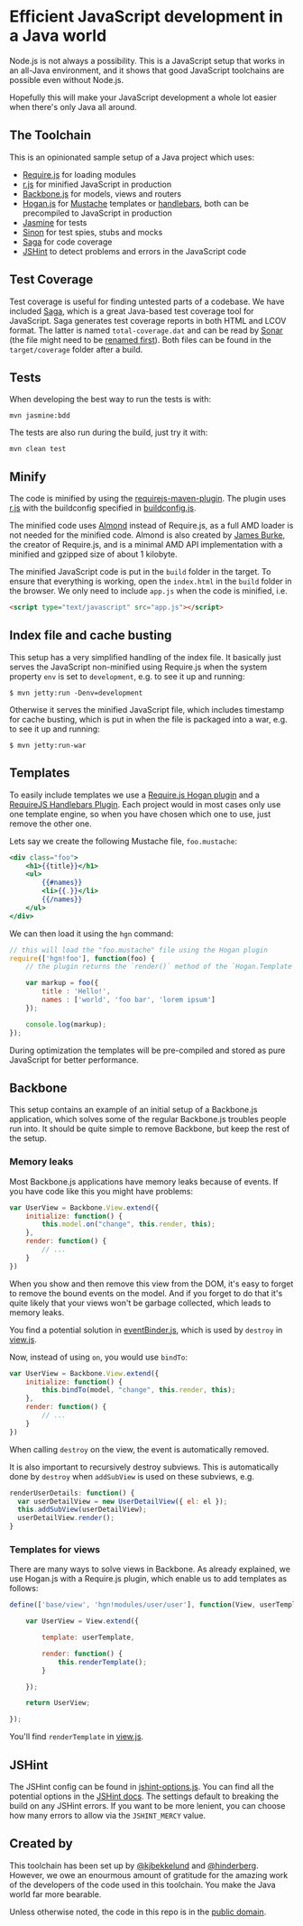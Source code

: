 Efficient JavaScript development in a Java world
================================================

Node.js is not always a possibility. This is a JavaScript setup that
works in an all-Java environment, and it shows that good JavaScript
toolchains are possible even without Node.js.

Hopefully this will make your JavaScript development a whole lot easier
when there's only Java all around.

The Toolchain
-------------

This is an opinionated sample setup of a Java project which uses:

* [Require.js](http://requirejs.org/) for loading modules
* [r.js](http://requirejs.org/docs/optimization.html) for minified
  JavaScript in production
* [Backbone.js](http://backbonejs.org) for models, views and routers
* [Hogan.js](http://twitter.github.com/hogan.js/) for
  [Mustache](http://mustache.github.com/) templates or [handlebars](http://handlebarsjs.com/), both can be
  precompiled to JavaScript in production
* [Jasmine](http://pivotal.github.com/jasmine/) for tests
* [Sinon](http://sinonjs.org) for test spies, stubs and mocks
* [Saga](http://timurstrekalov.github.com/saga/) for code coverage
* [JSHint](http://www.jshint.com/) to detect problems and errors in the
  JavaScript code

Test Coverage
-------------

Test coverage is useful for finding untested parts of a codebase. We
have included [Saga](http://timurstrekalov.github.com/saga/), which is a
great Java-based test coverage tool for JavaScript. Saga generates test
coverage reports in both HTML and LCOV format. The latter is named
`total-coverage.dat` and can be read by
[Sonar](http://www.sonarsource.org/) (the file might need to be
[renamed first](http://sonar.15.n6.nabble.com/JavaScript-Plugin-Code-Coverage-td5000746.html)).
Both files can be found in the `target/coverage` folder after a build.

Tests
-----

When developing the best way to run the tests is with:

    mvn jasmine:bdd

The tests are also run during the build, just try it with:

    mvn clean test

Minify
------

The code is minified by using the
[requirejs-maven-plugin](https://github.com/mcheely/requirejs-maven-plugin).
The plugin uses [r.js](https://github.com/jrburke/r.js) with the 
buildconfig specified in
[buildconfig.js](https://github.com/kjbekkelund/js-java-setup/blob/master/src/main/config/buildconfig.js).

The minified code uses [Almond](https://github.com/jrburke/almond)
instead of Require.js, as a full AMD loader is not needed for the
minified code. Almond is also created by [James
Burke](https://github.com/jrburke), the creator of Require.js, and is a
minimal AMD API implementation with a minified and gzipped size of about
1 kilobyte.

The minified JavaScript code is put in the `build` folder in the target.
To ensure that everything is working, open the `index.html` in the
`build` folder in the browser. We only need to include `app.js` when the
code is minified, i.e.

```html
<script type="text/javascript" src="app.js"></script>
```

Index file and cache busting
----------------------------

This setup has a very simplified handling of the index file. It
basically just serves the JavaScript non-minified using Require.js when
the system property `env` is set to `development`, e.g. to see it up and
running:

    $ mvn jetty:run -Denv=development

Otherwise it serves the minified JavaScript file, which includes
timestamp for cache busting, which is put in when the file is packaged
into a war, e.g. to see it up and running:

    $ mvn jetty:run-war

Templates
---------

To easily include templates we use a
[Require.js Hogan plugin](https://github.com/millermedeiros/requirejs-hogan-plugin) and a [RequireJS Handlebars Plugin](https://github.com/hinderberg/requirejs-handlebars-plugin).
Each project would in most cases only use one template engine, so when you have chosen which one to use, just remove the other one.

Lets say we create the following Mustache file, `foo.mustache`:

```mustache
<div class="foo">
    <h1>{{title}}</h1>
    <ul>
        {{#names}}
        <li>{{.}}</li>
        {{/names}}
    </ul>
</div>
```

We can then load it using the `hgn` command:

```javascript
// this will load the "foo.mustache" file using the Hogan plugin
require(['hgn!foo'], function(foo) {
    // the plugin returns the `render()` method of the `Hogan.Template`

    var markup = foo({
        title : 'Hello!',
        names : ['world', 'foo bar', 'lorem ipsum']
    });

    console.log(markup);
});
```

During optimization the templates will be pre-compiled and stored as
pure JavaScript for better performance.


Backbone
--------

This setup contains an example of an initial setup of a Backbone.js
application, which solves some of the regular Backbone.js troubles
people run into. It should be quite simple to remove Backbone, but keep
the rest of the setup.

### Memory leaks

Most Backbone.js applications have memory leaks because of events. If
you have code like this you might have problems:

```javascript
var UserView = Backbone.View.extend({
    initialize: function() {
        this.model.on("change", this.render, this);
    },
    render: function() {
        // ...
    }
})
```

When you show and then remove this view from the DOM, it's easy to
forget to remove the bound events on the model. And if you forget to do
that it's quite likely that your views won't be garbage collected, which
leads to memory leaks.

You find a potential solution in
[eventBinder.js](https://github.com/kjbekkelund/js-java-setup/blob/master/src/main/webapp/js/component/eventBinder.js),
which is used by
`destroy` in
[view.js](https://github.com/kjbekkelund/js-java-setup/blob/master/src/main/webapp/js/base/view.js).

Now, instead of using `on`, you would use `bindTo`:

```javascript
var UserView = Backbone.View.extend({
    initialize: function() {
        this.bindTo(model, "change", this.render, this);
    },
    render: function() {
        // ...
    }
})
```

When calling `destroy` on the view, the event is automatically removed.

It is also important to recursively destroy subviews. This is
automatically done by `destroy` when `addSubView` is used on these
subviews, e.g.

```javascript
renderUserDetails: function() {
  var userDetailView = new UserDetailView({ el: el });
  this.addSubView(userDetailView);
  userDetailView.render();            
}
```

### Templates for views

There are many ways to solve views in Backbone. As already explained, we
use Hogan.js with a Require.js plugin, which enable us to add templates
as follows:

```javascript
define(['base/view', 'hgn!modules/user/user'], function(View, userTemplate) {

    var UserView = View.extend({

        template: userTemplate,

        render: function() {
            this.renderTemplate();
        }

    });

    return UserView;

});
```

You'll find `renderTemplate` in
[view.js](https://github.com/kjbekkelund/js-java-setup/blob/master/src/main/webapp/js/base/view.js).

JSHint
------

The JSHint config can be found in
[jshint-options.js](https://github.com/kjbekkelund/js-java-setup/blob/master/src/main/config/jshint-options.js).
You can find all the potential options in the
[JSHint docs](http://www.jshint.com/docs/). The settings default to
breaking the build on any JSHint errors. If you want to be more lenient,
you can choose how many errors to allow via the `JSHINT_MERCY` value.
                                         
Created by
----------

This toolchain has been set up by [@kjbekkelund](http://kimjoar.net) and
[@hinderberg](http://hinderberg.no/). However, we owe an enourmous
amount of gratitude for the amazing work of the developers of the code
used in this toolchain. You make the Java world far more bearable.

Unless otherwise noted, the code in this repo is in the
[public domain](https://github.com/kjbekkelund/js-java-setup/blob/master/UNLICENSE).
